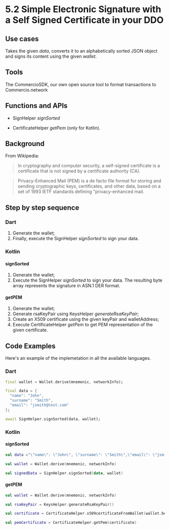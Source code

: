 # 5.2 Simple Electronic Signature with a Self Signed Certificate in your DDO

## Use cases
Takes the given _data_, converts it to an alphabetically sorted JSON object and signs its content using the given _wallet_.

## Tools
The CommercioSDK, our own open source tool to format transactions to Commercio.network

## Functions and APIs
- SignHelper _signSorted_
 
- CertificateHelper _getPem_ (only for Kotlin). 
  
##  Background
From Wikipedia:
> In cryptography and computer security, a self-signed certificate is a certificate that is not signed by a certificate authority (CA).

> Privacy-Enhanced Mail (PEM) is a de facto file format for storing and sending cryptographic keys, certificates, and other data, based on a set of 1993 IETF standards defining "privacy-enhanced mail.

## Step by step sequence

### Dart
1. Generate the wallet;
2. Finally, execute the SignHelper _signSorted_ to sign your data.

### Kotlin

#### signSorted
1. Generate the wallet;
2. Execute the SignHelper _signSorted_ to sign your data. The resulting byte array represents the signature in ASN.1 DER format.

#### getPEM
1. Generate the wallet;
4. Generate rsaKeyPair using KeysHelper _generateRsaKeyPair_;
5. Create an X509 certificate using the given keyPair and walletAddress;
6. Execute CertificateHelper _getPem_ to get PEM representation of the given certificate.

## Code Examples
Here's an example of the implemetation in all the available languages.

### Dart
```dart
final wallet = Wallet.derive(mnemonic, networkInfo);

final data = {
  "name": "John",
  "surname": "Smith",
  "email": "jsmith@test.com"
};

await SignHelper.signSorted(data, wallet);
```
### Kotlin

#### signSorted
```kotlin
val data ="\"name\": \"John\", \"surname\": \"Smith\",\"email\": \"jsmith@test.com\""

val wallet = Wallet.derive(mnemonic, networkInfo)

val signedData = SignHelper.signSorted(data, wallet) 
```

#### getPEM
```kotlin
val wallet = Wallet.derive(mnemonic, networkInfo)

val rsaKeyPair = KeysHelper.generateRsaKeyPair()

val certificate = CertificateHelper.x509certificateFromWallet(wallet.bech32Address, rsaKeyPair)

val pemCertificate = CertificateHelper.getPem(certificate)
```